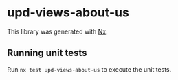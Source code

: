 # upd-views-about-us

This library was generated with [Nx](https://nx.dev).

## Running unit tests

Run `nx test upd-views-about-us` to execute the unit tests.
